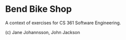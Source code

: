 # Bend Bike Shop

A context of exercises for CS 361 Software Engineering.

(c) Jane Johannsson, John Jackson
